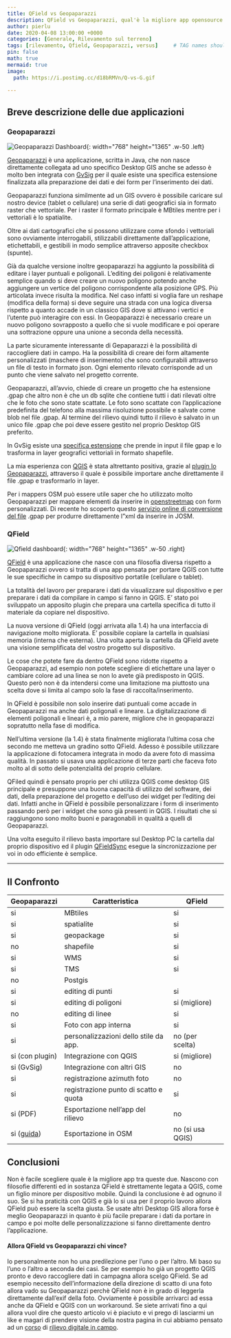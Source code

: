 ```yaml
---
title: QField vs Geopaparazzi
description: QField vs Geopaparazzi, qual'è la migliore app opensource per il rilievo in campo?
author: pierlu
date: 2020-04-08 13:00:00 +0000
categories: [Generale, Rilevamento sul terreno]
tags: [rilevamento, Qfield, Geopaparazzi, versus]     # TAG names should always be lowercase
pin: false
math: true
mermaid: true
image:
  path: https://i.postimg.cc/d18bRMVn/Q-vs-G.gif
  
---
```

  



## Breve descrizione delle due applicazioni


### Geopaparazzi


![Geopaparazzi Dashboard](https://i0.wp.com/www.onegis.it/wp/wp-content/uploads/2020/04/00_dashboard1556445307534926501.png?resize=640%2C1138&ssl=1){: width="768" height="1365" .w-50 .left}

[Geopaparazzi](https://www.geopaparazzi.org/#/) è una applicazione, scritta in Java, che non nasce direttamente collegata ad uno specifico Desktop GIS anche se adesso è molto ben integrata con [GvSig](http://www.gvsig.com/it/prodotti/gvsig-desktop)
 per il quale esiste una specifica estensione finalizzata alla preparazione dei dati e dei form per l’inserimento dei dati.

Geopaparazzi funziona similmente ad un GIS ovvero è possibile caricare sul nostro device (tablet o cellulare) una serie di dati geografici sia in formato raster che vettoriale. Per i raster il formato principale è MBtiles mentre per i vettoriali è lo spatialite.

Oltre ai dati cartografici che si possono utilizzare come sfondo i vettoriali sono ovviamente interrogabili, stilizzabili direttamente dall’applicazione, etichettabili, e gestibili in modo semplice attraverso apposite checkbox (spunte).

Già da qualche versione inoltre geopaparazzi ha aggiunto la possibilità di editare i layer puntuali e poligonali. L’editing dei poligoni è relativamente semplice quando si deve creare un nuovo poligono potendo anche aggiungere un vertice del poligono corrispondente alla posizione GPS. Più articolata invece risulta la modifica. Nel caso infatti si voglia fare un reshape (modifica della forma) si deve seguire una strada con una logica diversa rispetto a quanto accade in un classico GIS dove si attivano i vertici e l’utente può interagire con essi. In Geopaparazzi è necessario creare un nuovo poligono sovrapposto a quello che si vuole modificare e poi operare una sottrazione oppure una unione a seconda della necessità.

La parte sicuramente interessante di Gepaparazzi è la possibilità di raccogliere dati in campo. Ha la possibilità di creare dei form altamente personalizzati (maschere di inserimento) che sono configurabili attraverso un file di testo in formato json. Ogni elemento rilevato corrisponde ad un punto che viene salvato nel progetto corrente.

Geopaparazzi, all’avvio, chiede di creare un progetto che ha estensione .gpap che altro non è che un db sqlite che contiene tutti i dati rilevati oltre che le foto che sono state scattate. Le foto sono scattate con l’applicazione predefinita del telefono alla massima risoluzione possibile e salvate come blob nel file .gpap. Al termine del rilievo quindi tutto il rilievo è salvato in un unico file .gpap che poi deve essere gestito nel proprio Desktop GIS preferito.

In GvSig esiste una [specifica estensione](http://www.hortonmachine.org/hydrologis4gvsig_quickstart/hydrologis4gvsig_quickstart.html)
 che prende in input il file gpap e lo trasforma in layer geografici vettoriali in formato shapefile.

La mia esperienza con [QGIS](https://www.geopaparazzi.org/v600/index.html#_viewing_data_in_qgis_3)
 è stata altrettanto positiva, grazie al [plugin Io Geopaparazzi](https://github.com/eachiaradia/IOGeopaparazzi), attraverso il quale è possibile importare anche direttamente il file .gpap e trasformarlo in layer.

Per i mappers OSM può essere utile saper che ho utilizzato molto Geopaparazzi per mappare elementi da inserire in [openstreetmap](http://openstreetmap.org)
 con form personalizzati. Di recente ho scoperto questo [servizio online di conversione del file](https://gpapconv.frafra.eu/)
 .gpap per produrre direttamente l”xml da inserire in JOSM.
 
### QField


![Qfield dashboard](https://i0.wp.com/www.onegis.it/wp/wp-content/uploads/2020/04/user-guide_identify-feature.png?resize=288%2C512&ssl=1){: width="768" height="1365" .w-50 .right}

[QField](https://qfield.org/) è una applicazione che nasce con una filosofia diversa rispetto a Geopaparazzi ovvero si tratta di una app pensata per portare QGIS con tutte le sue specifiche in campo su dispositivo portatile (cellulare o tablet).

La totalità del lavoro per preparare i dati da visualizzare sul dispositivo e per preparare i dati da compilare in campo si fanno in QGIS. E’ stato poi sviluppato un apposito plugin che prepara una cartella specifica di tutto il materiale da copiare nel dispositivo.

La nuova versione di QField (oggi arrivata alla 1.4) ha una interfaccia di navigazione molto migliorata. E’ possibile copiare la cartella in qualsiasi memoria (interna che esterna). Una volta aperta la cartella da QField avete una visione semplificata del vostro progetto sul dispositivo.

Le cose che potete fare da dentro QField sono ridotte rispetto a Geopaparazzi, ad esempio non potete scegliere di etichettare una layer o cambiare colore ad una linea se non lo avete già predisposto in QGIS. Questo però non è da intendersi come una limitazione ma piuttosto una scelta dove si limita al campo solo la fase di raccolta/inserimento.

In QField è possibile non solo inserire dati puntuali come accade in Geopaparazzi ma anche dati poligonali e lineare. La digitalizzazione di elementi poligonali e lineari è, a mio parere, migliore che in geopaparazzi sopratutto nella fase di modifica.

Nell’ultima versione (la 1.4) è stata finalmente migliorata l’ultima cosa che secondo me metteva un gradino sotto QField. Adesso è possibile utilizzare la applicazione di fotocamera integrata in modo da avere foto di massima qualità. In passato si usava una applicazione di terze parti che faceva foto molto al di sotto delle potenzialità del proprio cellulare.

QFiled quindi è pensato proprio per chi utilizza QGIS come desktop GIS principale e presuppone una buona capacità di utilizzo del software, dei dati, della preparazione del progetto e dell’uso dei widget per l’editing dei dati. Infatti anche in QField è possibile personalizzare i form di inserimento passando però per i widget che sono già presenti in QGIS. I risultati che si raggiungono sono molto buoni e paragonabili in qualità a quelli di Geopaparazzi.

Una volta eseguito il rilievo basta importare sul Desktop PC la cartella dal proprio dispositivo ed il plugin [QFieldSync](https://qfield.org/docs/qfieldsync/)
 esegue la sincronizzazione per voi in odo efficiente è semplice.

---

## Il Confronto


| Geopaparazzi | Caratteristica | QField |
| --- | --- | --- |
| si  | MBtiles | si  |
| si  | spatialite | si  |
| si  | geopackage | si  |
| no  | shapefile | si  |
| si  | WMS | si  |
| si  | TMS | si  |
| no  | Postgis |     |
| si  | editing di punti | si  |
| si  | editing di poligoni | si (migliore) |
| no  | editing di linee | si  |
| si  | Foto con app interna | si  |
| si  | personalizzazioni dello stile da app. | no (per scelta) |
| si (con plugin) | Integrazione con QGIS | si (migliore) |
| si (GvSig) | Integrazione con altri GIS | no  |
| si  | registrazione azimuth foto | no  |
| si  | registrazione punto di scatto e quota | si  |
| si (PDF) | Esportazione nell’app del rilievo | no  |
| si ([guida](https://www.openstreetmap.org/user/Cascafico/diary/391537)) | Esportazione in OSM | no (si usa QGIS) |

## Conclusioni

 
Non è facile scegliere quale è la migliore app tra queste due. Nascono con filosofie differenti ed in sostanza QField è strettamente legata a QGIS, come un figlio minore per dispositivo mobile. Quindi la conclusione è ad ognuno il suo. Se si ha praticità con QGIS e già lo si usa per il proprio lavoro allora QField può essere la scelta giusta. Se usate altri Desktop GIS allora forse è meglio Geopaparazzi in quanto è più facile preparare i dati da portare in campo e poi molte delle personalizzazione si fanno direttamente dentro l’applicazione.

#### Allora QField vs Geopaparazzi chi vince?  
Io personalmente non ho una predilezione per l’uno o per l’altro. Mi baso su l’uno o l’altro a seconda dei casi. Se per esempio ho già un progetto QGIS pronto e devo raccogliere dati in campagna allora scelgo QField. Se ad esempio necessito dell’informazione della direzione di scatto di una foto allora vado su Geopaparazzi perchè QField non è in grado di leggerla direttamente dall’exif della foto. Ovviamente è possibile arrivarci ad essa anche da QField e QGIS con un workaround. Se siete arrivati fino a qui allora vuol dire che questo articolo vi è piaciuto e vi prego di lasciarmi un like e magari di prendere visione della nostra pagina in cui abbiamo pensato ad un [corso](https://www.onegis.it/corsi/)
 di [rilievo digitale in campo](https://www.onegis.it/corsi/corso-rilievo-digitale-campo-geopaparazzi/). 
